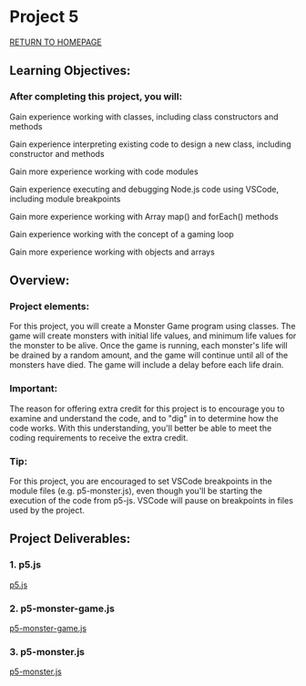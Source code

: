 # Project 5

[RETURN TO HOMEPAGE](https://sierrabakerr.github.io/)


## Learning Objectives:

### After completing this project, you will:

Gain experience working with classes, including class constructors and methods

Gain experience interpreting existing code to design a new class, including constructor and methods

Gain more experience working with code modules

Gain experience executing and debugging Node.js code using VSCode, including module breakpoints

Gain more experience working with Array map() and forEach() methods

Gain experience working with the concept of a gaming loop

Gain more experience working with objects and arrays


## Overview:

### Project elements:

For this project, you will create a Monster Game program using classes. The game will create monsters with initial life values, and minimum life values for the monster to be alive. Once the game is running, each monster's life will be drained by a random amount, and the game will continue until all of the monsters have died. The game will include a delay before each life drain.

### Important: 
The reason for offering extra credit for this project is to encourage you to examine and understand the code, and to "dig" in to determine how the code works. With this understanding, you'll better be able to meet the coding requirements to receive the extra credit.

### Tip: 
For this project, you are encouraged to set VSCode breakpoints in the module files (e.g. p5-monster.js), even though you'll be starting the execution of the code from p5-js. VSCode will pause on breakpoints in files used by the project.


## Project Deliverables:

### 1. p5.js
[p5.js](p5.js)

### 2. p5-monster-game.js
[p5-monster-game.js](p5-monster-game.js)

### 3. p5-monster.js
[p5-monster.js](p5-monster.js)




